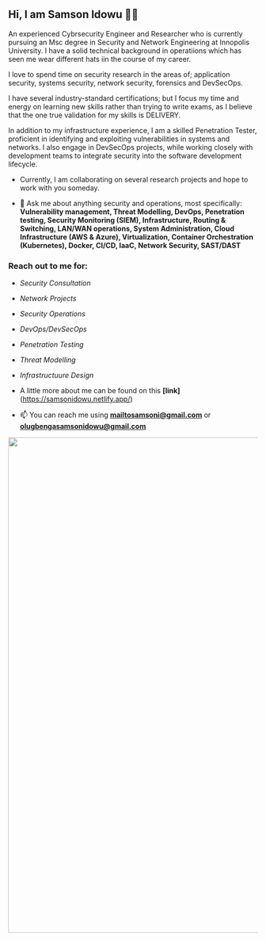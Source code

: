 ## Hi, I am Samson Idowu 👋🏽


An experienced Cybrsecurity Engineer and Researcher who is currently pursuing an Msc degree in Security and Network Engineering at Innopolis University. I have a solid technical background in operatiions which has seen me wear different hats iin the course of my career. 

I love to spend time on security research in the areas of; application security, systems security, network security, forensics and DevSecOps.

I have several industry-standard certifications; but I focus my time and energy on learning new skills rather than trying to write exams, as I believe that the one true validation for my skills is DELIVERY.

In addition to my infrastructure experience, I am a skilled Penetration Tester,  proficient in identifying and exploiting vulnerabilities in systems and networks. I also engage in DevSecOps projects, while working closely with development teams to integrate security into the software development lifecycle.

- Currently, I am collaborating on several research projects and hope to work with you someday.

- 💬 Ask me about anything security and operations, most specifically: **Vulnerability management, Threat Modelling, DevOps, Penetration testing, Security Monitoring (SIEM), Infrastructure, Routing & Switching, LAN/WAN operations, System Administration, Cloud Infrastructure (AWS & Azure), Virtualization, Container Orchestration (Kubernetes), Docker, CI/CD, IaaC, Network Security, SAST/DAST**

### Reach out to me for:
- *Security Consultation*
- *Network Projects*
- *Security Operations*
- *DevOps/DevSecOps*
- *Penetration Testing*
- *Threat Modelling*
- *Infrastructuure Design*

- A little more about me can be found on this **[link]**(https://samsonidowu.netlify.app/)
- 📫 You can reach me using **mailtosamsoni@gmail.com** or **olugbengasamsonidowu@gmail.com**

<div id="header" align="center">
  <img src="https://www.careerguide.com/career/wp-content/uploads/2020/02/cs-an.gif" width="1000"/> 

</div>

<!--
